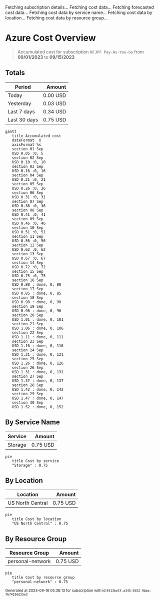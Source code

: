 Fetching subscription details...
Fetching cost data...
Fetching forecasted cost data...
Fetching cost data by service name...
Fetching cost data by location...
Fetching cost data by resource group...
# Azure Cost Overview

> Accumulated cost for subscription id `JPF Pay-As-You-Go` from **09/01/2023** to **09/15/2023**

## Totals

|Period|Amount|
|---|---:|
|Today|0.00 USD|
|Yesterday|0.03 USD|
|Last 7 days|0.34 USD|
|Last 30 days|0.75 USD|

```mermaid
gantt
   title Accumulated cost
   dateFormat  X
   axisFormat %s
   section 01 Sep
   USD 0.05 :0, 5
   section 02 Sep
   USD 0.10 :0, 10
   section 03 Sep
   USD 0.16 :0, 16
   section 04 Sep
   USD 0.21 :0, 21
   section 05 Sep
   USD 0.26 :0, 26
   section 06 Sep
   USD 0.31 :0, 31
   section 07 Sep
   USD 0.36 :0, 36
   section 08 Sep
   USD 0.41 :0, 41
   section 09 Sep
   USD 0.46 :0, 46
   section 10 Sep
   USD 0.51 :0, 51
   section 11 Sep
   USD 0.56 :0, 56
   section 12 Sep
   USD 0.62 :0, 62
   section 13 Sep
   USD 0.67 :0, 67
   section 14 Sep
   USD 0.72 :0, 72
   section 15 Sep
   USD 0.75 :0, 75
   section 16 Sep
   USD 0.80 : done, 0, 80
   section 17 Sep
   USD 0.85 : done, 0, 85
   section 18 Sep
   USD 0.90 : done, 0, 90
   section 19 Sep
   USD 0.96 : done, 0, 96
   section 20 Sep
   USD 1.01 : done, 0, 101
   section 21 Sep
   USD 1.06 : done, 0, 106
   section 22 Sep
   USD 1.11 : done, 0, 111
   section 23 Sep
   USD 1.16 : done, 0, 116
   section 24 Sep
   USD 1.21 : done, 0, 121
   section 25 Sep
   USD 1.26 : done, 0, 126
   section 26 Sep
   USD 1.31 : done, 0, 131
   section 27 Sep
   USD 1.37 : done, 0, 137
   section 28 Sep
   USD 1.42 : done, 0, 142
   section 29 Sep
   USD 1.47 : done, 0, 147
   section 30 Sep
   USD 1.52 : done, 0, 152
```

## By Service Name

|Service|Amount|
|---|---:|
|Storage|0.75 USD|

```mermaid
pie
   title Cost by service
   "Storage" : 0.75
```

## By Location

|Location|Amount|
|---|---:|
|US North Central|0.75 USD|

```mermaid
pie
   title Cost by location
   "US North Central" : 0.75
```

## By Resource Group

|Resource Group|Amount|
|---|---:|
|personal-network|0.75 USD|

```mermaid
pie
   title Cost by resource group
   "personal-network" : 0.75
```

<sup>Generated at 2023-09-16 05:38:13 for subscription with id `4913be3f-a345-4652-9bba-767418dd25e3`</sup>
